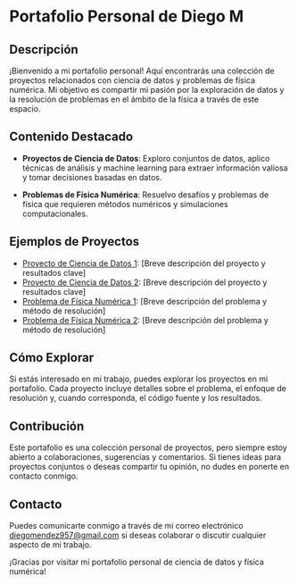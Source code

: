 # Portafolio Personal de Diego M

## Descripción
¡Bienvenido a mi portafolio personal! Aquí encontrarás una colección de proyectos relacionados con ciencia de datos y problemas de física numérica. Mi objetivo es compartir mi pasión por la exploración de datos y la resolución de problemas en el ámbito de la física a través de este espacio.

## Contenido Destacado
- **Proyectos de Ciencia de Datos**: Exploro conjuntos de datos, aplico técnicas de análisis y machine learning para extraer información valiosa y tomar decisiones basadas en datos.

- **Problemas de Física Numérica**: Resuelvo desafíos y problemas de física que requieren métodos numéricos y simulaciones computacionales.

## Ejemplos de Proyectos
- [Proyecto de Ciencia de Datos 1](enlace): [Breve descripción del proyecto y resultados clave]
- [Proyecto de Ciencia de Datos 2](enlace): [Breve descripción del proyecto y resultados clave]
- [Problema de Física Numérica 1](enlace): [Breve descripción del problema y método de resolución]
- [Problema de Física Numérica 2](enlace): [Breve descripción del problema y método de resolución]

## Cómo Explorar
Si estás interesado en mi trabajo, puedes explorar los proyectos en mi portafolio. Cada proyecto incluye detalles sobre el problema, el enfoque de resolución y, cuando corresponda, el código fuente y los resultados.

## Contribución
Este portafolio es una colección personal de proyectos, pero siempre estoy abierto a colaboraciones, sugerencias y comentarios. Si tienes ideas para proyectos conjuntos o deseas compartir tu opinión, no dudes en ponerte en contacto conmigo.

## Contacto
Puedes comunicarte conmigo a través de mi correo electrónico diegomendez957@gmail.com si deseas colaborar o discutir cualquier aspecto de mi trabajo.

¡Gracias por visitar mi portafolio personal de ciencia de datos y física numérica!
